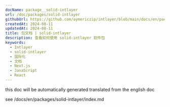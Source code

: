 ```yaml
---
docName: package__solid-intlayer
url: /doc/packages/solid-intlayer
githubUrl: https://github.com/aymericzip/intlayer/blob/main/docs/en/packages/solid-intlayer/index.md
createdAt: 2024-08-11
updatedAt: 2024-08-11
title: 包文档 | solid-intlayer
description: 查看如何使用 solid-intlayer 软件包
keywords:
  - Intlayer
  - solid-intlayer
  - 国际化
  - 文档
  - Next.js
  - JavaScript
  - React
---
```


this doc will be automatically generated translated from the english doc

see /docs/en/packages/solid-intlayer/index.md
